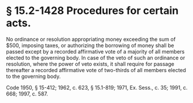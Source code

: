 # § 15.2-1428 Procedures for certain acts.

<p>No ordinance or resolution appropriating money exceeding the sum of $500, imposing taxes, or authorizing the borrowing of money shall be passed except by a recorded affirmative vote of a majority of all members elected to the governing body. In case of the veto of such an ordinance or resolution, where the power of veto exists, it shall require for passage thereafter a recorded affirmative vote of two-thirds of all members elected to the governing body.</p><p>Code 1950, § 15-412; 1962, c. 623, § 15.1-819; 1971, Ex. Sess., c. 35; 1991, c. 668; 1997, c. 587.</p>